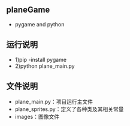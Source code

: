 ## planeGame
- pygame and python 

## 运行说明
- 1)pip -install pygame
- 2)python plane_main.py

## 文件说明
- plane_main.py：项目运行主文件
- plane_sprites.py：定义了各种类及其相关常量
- images：图像文件
